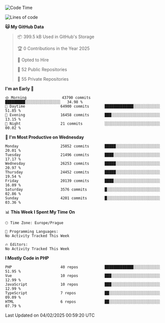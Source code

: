 <!--START_SECTION:waka-->
![Code Time](http://img.shields.io/badge/Code%20Time-1%2C584%20hrs%203%20mins-blue)

![Lines of code](https://img.shields.io/badge/From%20Hello%20World%20I%27ve%20Written-38.4%20million%20lines%20of%20code-blue)

**🐱 My GitHub Data** 

> 📦 399.5 kB Used in GitHub's Storage 
 > 
> 🏆 0 Contributions in the Year 2025
 > 
> 💼 Opted to Hire
 > 
> 📜 52 Public Repositories 
 > 
> 🔑 55 Private Repositories 
 > 
**I'm an Early 🐤** 

```text
🌞 Morning                43790 commits       █████████░░░░░░░░░░░░░░░░   34.98 % 
🌆 Daytime                64900 commits       █████████████░░░░░░░░░░░░   51.85 % 
🌃 Evening                16458 commits       ███░░░░░░░░░░░░░░░░░░░░░░   13.15 % 
🌙 Night                  21 commits          ░░░░░░░░░░░░░░░░░░░░░░░░░   00.02 % 
```
📅 **I'm Most Productive on Wednesday** 

```text
Monday                   25052 commits       █████░░░░░░░░░░░░░░░░░░░░   20.01 % 
Tuesday                  21496 commits       ████░░░░░░░░░░░░░░░░░░░░░   17.17 % 
Wednesday                26253 commits       █████░░░░░░░░░░░░░░░░░░░░   20.97 % 
Thursday                 24452 commits       █████░░░░░░░░░░░░░░░░░░░░   19.54 % 
Friday                   20139 commits       ████░░░░░░░░░░░░░░░░░░░░░   16.09 % 
Saturday                 3576 commits        █░░░░░░░░░░░░░░░░░░░░░░░░   02.86 % 
Sunday                   4201 commits        █░░░░░░░░░░░░░░░░░░░░░░░░   03.36 % 
```


📊 **This Week I Spent My Time On** 

```text
🕑︎ Time Zone: Europe/Prague

💬 Programming Languages: 
No Activity Tracked This Week

🔥 Editors: 
No Activity Tracked This Week
```

**I Mostly Code in PHP** 

```text
PHP                      40 repos            █████████████░░░░░░░░░░░░   51.95 % 
Vue                      10 repos            ███░░░░░░░░░░░░░░░░░░░░░░   12.99 % 
JavaScript               10 repos            ███░░░░░░░░░░░░░░░░░░░░░░   12.99 % 
TypeScript               7 repos             ██░░░░░░░░░░░░░░░░░░░░░░░   09.09 % 
HTML                     6 repos             ██░░░░░░░░░░░░░░░░░░░░░░░   07.79 % 
```




 Last Updated on 04/02/2025 00:59:20 UTC
<!--END_SECTION:waka-->
<!--
**AlexKratky/AlexKratky** is a ✨ _special_ ✨ repository because its `README.md` (this file) appears on your GitHub profile.

Here are some ideas to get you started:

- 🔭 I’m currently working on ...
- 🌱 I’m currently learning ...
- 👯 I’m looking to collaborate on ...
- 🤔 I’m looking for help with ...
- 💬 Ask me about ...
- 📫 How to reach me: ...
- 😄 Pronouns: ...
- ⚡ Fun fact: ...
-->
